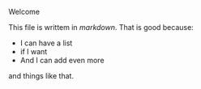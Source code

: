 Welcome

This file is writtem in _markdown_. That is good because:

 * I can have a list
 * if I want
 * And I can add even more
 
and things like that. 

